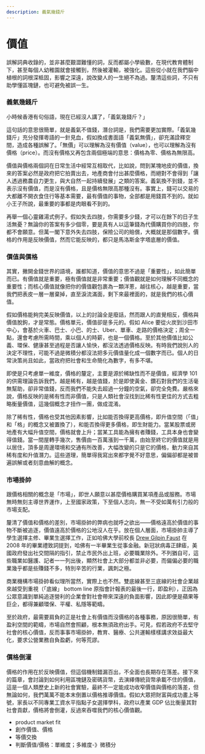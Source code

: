 ```yaml
---
description: 義氣幾錢斤
---
```


# 價值

誤解詞典收錄的，並非甚麼艱澀難懂的詞，反而都屬小學級數，在現代教育體制下，甚至每個人幼稚園就會接觸到，然後被灌輸，被強化。這些從小就在我們腦中植根的詞根深柢固，影響之深遠，說改變人的一生絕不為過。釐清這些詞，不只有助學懂區塊鏈，也可避免被誤一生。

### 義氣幾錢斤

小時候香港有句俗語，現在已經沒人講了，「義氣幾錢斤？」

這句話的意思很簡單，就是義氣不值錢，潛台詞是，我們需要更加實際。「義氣幾錢斤」充分發揮粵語的一針見血，假如換成書面語「義氣無價」，卻充滿詮釋空間，造成各種誤解了。「無價」可以理解為沒有價值（value），也可以理解為沒有價格（price）。而沒有價格又再包含兩個極端的意思：價格為零、價格為無限高。

價值與價格兩個詞在日常生活中經常互相取代，比如說，問到某塊地皮的價值，換來的答案必然是政府把它拍賣出去，地產商會付出甚麼價格，而絕對不會得到「讓人透過務農自力更生，與大自然一起持續發展」之類的答案。義氣換不到錢，並不表示沒有價值，而是沒有價格，且是價格無限高那種沒有。事實上，錢可以交易的大都離不開衣食住行等基本需要，最有價值的事物，全部都是用錢買不到的。就如小王子所說，最重要的事都是肉眼看不到的。

再舉一個心靈雞湯式例子。假如失去四肢，你需要多少錢，才可以在餘下的日子生活無憂？無論你的答案有多少個零，要是真有人以這筆錢為代價購買你的四肢，你都不會願意。但萬一閣下意外失去四肢，保險公司的賠償，大概就是那個數字。價格的作用是反映價值，然而它能反映的，都只是馬洛斯金字塔底層的價值。

### 價值與價格

其實，撇開金錢世界的語境，誰都知道，價值的意思不過是「重要性」，如此簡單而已。有價值就是重要，極有價值就是非常重要；價值觀就是如何理解不同概念的重要性；而核心價值就像把你的價值觀包裹為一顆洋蔥，越往核心，越是重要，當我們把表皮一層一層棄掉，直至淚流滿面，剩下來最裡面的，就是我們的核心價值。

假如價格能夠完美反映價值，以上的討論全是廢話，然而跟人的直覺相反，價格與價值脫鉤，才是常態。價格單元，價值卻是多元的。假如 Alice 要從火炭到沙田市中心，會基於火車、巴士、小巴、的士、Uber、單車、走路的價格決定；周全一點，還會考慮所需時間，乘以個人的時薪，也是一個價格。至於其他價值比如公義、環保、健康甚至過程是否讓人愉快，都沒法透過價格反映。有時我們說別人的決定不理性，可能不過是微積分都沒法把多元價值量化成一個數字而已。個人的日常決策尚且如此，當政府把社會和生命簡化為數字，有多不堪。

即使是只考慮單一維度，價格的釐定，主要是源於稀缺性而不是價值，經濟學 101 的供需理論告訴我們，越是稀有，越是值錢，於是即使黃金、鑽石對我們的生活毫無幫助，卻非常值錢，反而我們不能失去超過一分鐘的空氣，卻完全免費。嚴格來說，價格反映的是稀有性而非價值，只是人類社會沒找到比稀有性更佳的方式去粗略衡量價值，這幾個概念才扭作一團，做成混淆。

除了稀有性，價格也受其他因素影響，比如能否換得更高價格，即升值空間（「值」和「格」的概念又被置換了），和能否換得更多價格，即生財能力。當某股票或房地產有大幅升值空間，價格就會上升；當某工具能為擁有者賺錢，工具本身也會變得值錢。當一間屋轉手幾次，售價由一百萬漲到一千萬，由始至終它的價值就是用以居住，頂多是周邊環境和交通有所改善，大幅改變的只是它的價格，動力來自其稀有度和升值潛力。這些道理，簡單得我寫出來都字覺不好意思，偏偏卻都是被普遍誤解或者刻意曲解的概念。

### 市場掛帥

跟價格相關的概念是「市場」，即世人願意以甚麼價格購買某項產品或服務。市場無時無刻主導世界運作，上至國家政策，下至個人志向，無一不受如萬有引力般的市場支配。

釐清了價值和價格的差別，市場掛帥的弊病也就呼之欲出——價格遠高於價值的事物不斷被追逐，價值遠高於價格的公地沒人在乎。放在個人層面，市場掛帥主導了學生選擇主修、畢業生選擇工作，正如哈佛大學前校長 [Drew Gilpin Faust](https://www.harvard.edu/about-harvard/harvard-glance/history-presidency/drew-gilpin-faust) 在 2008 年的畢業禮致詞提到，哈佛有一半畢業生從事金融。新冠狀病毒正肆瘧，美國政府發出社交間隔的指引，禁止市民外出上班，必要職業除外。不列猶自可，這些職業如醫護、記者一一列出後，顯然社會上大部分都並非必要，而偏偏必要的職業幾乎都是些賺錢不多，特別辛苦的行業，諷刺之極。

商業機構市場掛帥看似理所當然，實際上也不然。雙底線甚至三底線的社會企業越來越受到重視（「底線」 bottom line 原指會計報表的最後一行，即盈利），正因為公眾意識到單純追逐營利的企業會對社會帶來深遠的負面影響，因此即便是蘋果等巨企，都得兼顧環保、平權、私隱等範疇。

至於政府，最需要肩負的正是社會上有價值而沒價格的各種事務，原因很簡單，有盈利空間的範疇，市場自然會照顧，根本無須政府出手。可見，假若政府不去堅守社會的核心價值，反而事事市場掛帥，教育、醫療、公共運輸樣樣講求效益最大化，要求公營業務自負盈虧，何等荒謬。

### 價格倒灌

價格的作用在於反映價值，但這個機制錯漏百出，不全面也長期存在落差。接下來的篇章，會討論到如何利用區塊鏈及密碼貨幣，去演繹傳統貨幣承載不住的價值，這是一個人類歷史上新的社會實驗，最終不一定能成功收窄價值與價格的落差，但無論如何，我們萬萬不能本末倒置以價格推導價值。假如大眾把財富與成功畫上等號，家長以不同專業工資水平指點子女選擇學科，政府以產業 GDP 佔比衡量其對社會貢獻，價格將會倒灌，反過來吞噬我們的核心價值觀。

* product market fit
* 創作價值、價格
* 等價交換
* 判斷價值/價格：單維度；多維度-》微積分



